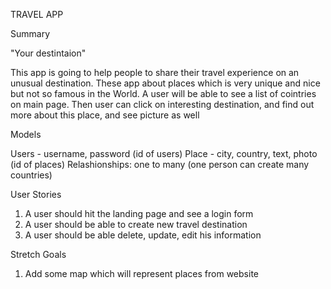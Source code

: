 TRAVEL APP

Summary

"Your destintaion"

This app is going to help people to share their travel experience on an unusual destination. These app about places which is very unique and nice but not so famous in the World.  A user will be able to see a list of cointries on main page. 
 Then user can click on interesting destination, and find out more about this place, and see  picture as well
 
 
 Models
 
 Users - username, password (id of users)
 Place - city, country, text, photo (id of places)
 Relashionships: one to many (one person can create many countries)
 
 
 User Stories
1) A user should hit the landing page and see a login form
2) A user should be able to create new travel destination
3) A user should be able delete, update, edit his information


Stretch Goals
1) Add some map which will represent places from website
